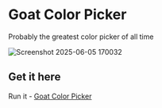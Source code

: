 # Goat Color Picker

Probably the greatest color picker of all time

![Screenshot 2025-06-05 170032](https://github.com/user-attachments/assets/932e910f-8c7f-4fc4-b13c-85cc18adcd15)

## Get it here

Run it - [Goat Color Picker](https://rawcdn.githack.com/dcog989/Goat-Color-Picker/ea6ec8d5651a457cddfdee3461583f414759bde9/Goat%20Color%20Picker.html)
